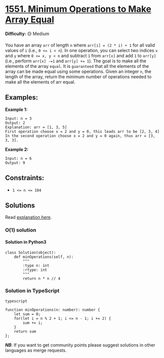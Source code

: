 # [1551. Minimum Operations to Make Array Equal](https://leetcode.com/problems/minimum-operations-to-make-array-equal/)

**Difficulty:** :yellow_circle: Medium

You have an array `arr` of length `n` where `arr[i] = (2 * i) + 1` for all valid values of `i` (i.e., `0 <= i < n`).
In one operation, you can select two indices `x` and `y` where `0 <= x, y < n` and subtract `1` from `arr[x]` and add `1` to `arr[y]` (i.e., perform `arr[x] -=1` and `arr[y] += 1`). The goal is to make all the elements of the array `equal`. It is `guaranteed` that all the elements of the array can be made equal using some operations.
Given an integer `n`, the length of the array, return the minimum number of operations needed to make all the elements of arr equal.

## Examples:

**Example 1:**
```text
Input: n = 3
Output: 2
Explanation: arr = [1, 3, 5]
First operation choose x = 2 and y = 0, this leads arr to be [2, 3, 4]
In the second operation choose x = 2 and y = 0 again, thus arr = [3, 3, 3].

```

**Example 2:**
```text
Input: n = 6
Output: 9
```

## Constraints:
- `1 <= n <= 104`


## Solutions

Read [explanation here](https://leetcode.com/problems/minimum-operations-to-make-array-equal/solutions/1145020/js-python-java-c-easy-o-1-1-liner-mathematical-solutions-w-explanation/).

### O(1) solution

#### Solution in Python3
```python3
class Solution(object):
    def minOperations(self, n):
        """
        :type n: int
        :rtype: int
        """
        return n * n // 4
```

### Solution in TypeScript

```
typescript

function minOperations(n: number): number {
    let sum = 0;
    for(let i = n % 2 + 1; i <= n - 1; i += 2) {
        sum += i;
    }
    return sum
};

 ``` 

***NB***: If you want to get community points please suggest solutions in other languages as merge requests.
